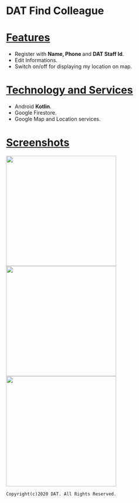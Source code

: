 # DAT Find Colleague

<h1><u>Features</u></h1>
<ul>
<li>Register with <b>Name, Phone </b>and <b> DAT Staff Id</b>.</li>
<li>Edit Informations.</li>
<li>Switch on/off for displaying my location on map.</li>
</ul>

<h1><u>Technology and Services</u></h1>
<ul>
<li>Android <b>Kotlin</b>.</li>
<li>Google Firestore.</li>
<li>Google Map and Location services.</li>
</ul>

<h1><u>Screenshots</u></h1>

<p float="left">
  <img src="https://drive.google.com/uc?export=view&id=1d0zWYUwx_cz7aPNWLNZvl5TnmlCu6se1" width="300" />
  <img src="https://drive.google.com/uc?export=view&id=1ihbEOZZSAUkXcgvTLgP95Y4iuOg8svjS" width="300" /> 
  <img src="https://drive.google.com/uc?export=view&id=10d1ueLwvpdArYQrakW2NItdVEGrs-tJZ" width="300" />
</p>

<code>Copyright(c)2020 DAT. All Rights Reserved.</code>
